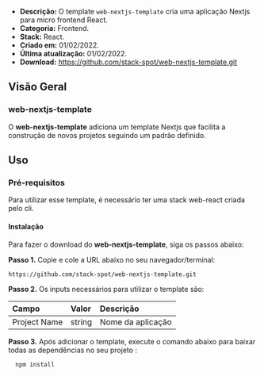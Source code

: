 - **Descrição:** O template `web-nextjs-template` cria uma aplicação Nextjs para micro frontend React.
- **Categoria:** Frontend.
- **Stack:** React.
- **Criado em:** 01/02/2022. 
- **Última atualização:** 01/02/2022.
- **Download:** https://github.com/stack-spot/web-nextjs-template.git

## **Visão Geral**
### **web-nextjs-template**

O **web-nextjs-template** adiciona um template Nextjs que facilita a construção de novos projetos seguindo um padrão definido.

## **Uso**

### **Pré-requisitos**
Para utilizar esse template, é necessário ter uma stack web-react criada pelo cli.

#### Instalação
Para fazer o download do **web-nextjs-template**, siga os passos abaixo:

**Passo 1.** Copie e cole a URL abaixo no seu navegador/terminal:

```
https://github.com/stack-spot/web-nextjs-template.git
```

**Passo 2.** Os inputs necessários para utilizar o template são:

| **Campo**     | **Valor** | **Descrição**     |
| :---          | :---      | :---              |
| Project Name  | string    | Nome da aplicação |

**Passo 3.** Após adicionar o template, execute o comando abaixo para baixar todas as dependências no seu projeto :

```
  npm install
```